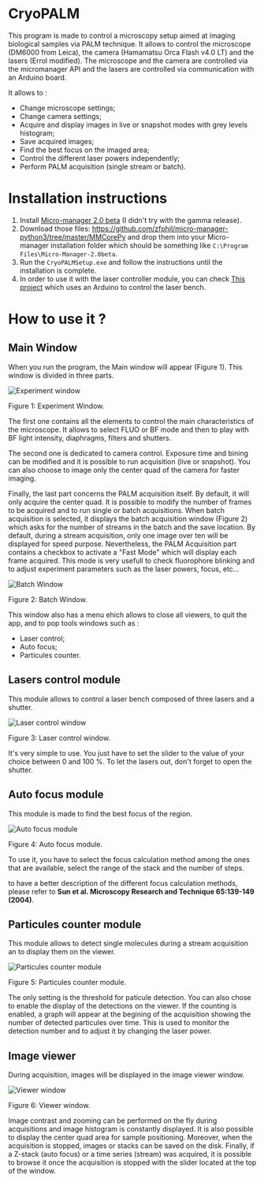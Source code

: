 # CryoPALM

This program is made to control a microscopy setup aimed at imaging biological samples via PALM technique.
It allows to control the microscope (DM6000 from Leica), the camera (Hamamatsu Orca Flash v4.0 LT) and the lasers (Errol modified).
The microscope and the camera are controlled via the micromanager API and the lasers are controlled via communication with an Arduino board.

It allows to :

- Change microscope settings;
- Change camera settings;
- Acquire and display images in live or snapshot modes with grey levels histogram;
- Save acquired images;
- Find the best focus on the imaged area;
- Control the different laser powers independently;
- Perform PALM acquisition (single stream or batch).

# Installation instructions
1. Install [Micro-manager 2.0 beta](https://valelab4.ucsf.edu/~MM/nightlyBuilds/2.0.0-beta/Windows/MMSetup_64bit_2.0.0-beta3_20171106.exe) (I didn't try with the gamma release).
2. Download those files: https://github.com/zfphil/micro-manager-python3/tree/master/MMCorePy and drop them into your Micro-manager installation folder which should be something like ```C:\Program Files\Micro-Manager-2.0beta```.
3. Run the ```CryoPALMSetup.exe``` and follow the instructions until the installation is complete.
4. In order to use it with the laser controller module, you can check [This project](https://github.com/DocQuantic/SerialControlAnalogOutput) which uses an Arduino to control the laser bench.

# How to use it ?
## Main Window
When you run the program, the Main window will appear (Figure 1). This window is divided in three parts.

![Experiment window](images/MainWindow.jpg "Experiment window")

Figure 1: Experiment Window.

The first one contains all the elements to control the main characteristics of the microscope. It allows to select FLUO or BF mode and then to play with BF light intensity, diaphragms, filters and shutters.

The second one is dedicated to camera control. Exposure time and bining can be modified and it is possible to run acquisition (live or snapshot). You can also choose to image only the center quad of the camera for faster imaging.

Finally, the last part concerns the PALM acquisition itself. By default, it will only acquire the center quad. It is possible to modify the number of frames to be acquired and to run single or batch acquisitions. When batch acquisition is selected, it displays the batch acquisition window (Figure 2) which asks for the number of streams in the batch and the save location. By default, during a stream acquisition, only one image over ten will be displayed for speed purpose. Nevertheless, the PALM Acquisition part contains a checkbox to activate a "Fast Mode" which will display each frame acquired. This mode is very usefull to check fluorophore blinking and to adjust experiment parameters such as the laser powers, focus, etc...

![Batch Window](images/Batch.jpg "Batch Window")

Figure 2: Batch Window.

This window also has a menu ehich allows to close all viewers, to quit the app, and to pop tools windows such as :

- Laser control;
- Auto focus;
- Particules counter.

## Lasers control module
This module allows to control a laser bench composed of three lasers and a shutter.

![Laser control window](images/LasersControl.jpg "Laser Control Window")

Figure 3: Laser control window.

It's very simple to use. You just have to set the slider to the value of your choice between 0 and 100 %. To let the lasers out, don't forget to open the shutter.

## Auto focus module
This module is made to find the best focus of the region.

![Auto focus module](images/AutoFocus.jpg "Auto focus module")

Figure 4: Auto focus module.

To use it, you have to select the focus calculation method among the ones that are available, select the range of the stack and the number of steps.

to have a better description of the different focus calculation methods, please refer to **Sun et al. Microscopy Research and Technique 65:139-149 (2004)**.

## Particules counter module
This module allows to detect single molecules during a stream acquisition an to display them on the viewer.

![Particules counter module](images/ParticulesCounter.jpg "Particules counter module")

Figure 5: Particules counter module.

The only setting is the threshold for paticule detection. You can also chose to enable the display of the detections on the viewer. If the counting is enabled, a graph will appear at the begining of the acquisition showing the number of detected particules over time. This is used to monitor the detection number and to adjust it by changing the laser power.

## Image viewer
During acquisition, images will be displayed in the image viewer window.

![Viewer window](images/Viewer.jpg "Viewer window")

Figure 6: Viewer window.

Image contrast and zooming can be performed on the fly during acquisitions and image histogram is constantly displayed. It is also possible to display the center quad area for sample positioning. Moreover, when the acquisition is stopped, images or stacks can be saved on the disk. Finally, if a Z-stack (auto focus) or a time series (stream) was acquired, it is possible to browse it once the acquisition is stopped with the slider located at the top of the window.
